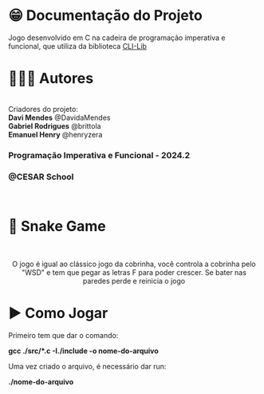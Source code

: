 # 😁 Documentação do Projeto
Jogo desenvolvido em C na cadeira de programação imperativa e funcional, que utiliza da biblioteca [CLI-Lib](https://github.com/tgfb/cli-lib)

# 🙋🏻‍♂️ Autores
<br>
Criadores do projeto: 
<br>
<strong>Davi Mendes</strong> @DavidaMendes <br>
<strong>Gabriel Rodrigues</strong> @brittola <br>
<strong>Emanuel Henry</strong> @henryzera
<br>

<h3>Programação Imperativa e Funcional - 2024.2</h3>
<h3>@CESAR School</h3>
<br>

# 🐍 Snake Game
<br>
<p align="center">O jogo é igual ao clássico jogo da cobrinha, você controla a cobrinha pelo "WSD" e tem que pegar as letras F para poder crescer. Se bater nas paredes perde e reinicia o jogo</p>

# ▶️ Como Jogar
<p>Primeiro tem que dar o comando: </p>
<strong>gcc ./src/*.c -I./include -o nome-do-arquivo</strong>
<p>Uma vez criado o arquivo, é necessário dar run: </p>
<strong>./nome-do-arquivo</strong>
